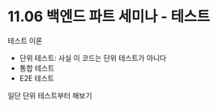 # 11.06 백엔드 파트 세미나 - 테스트

테스트 이론

- 단위 테스트: 사실 이 코드는 단위 테스트가 아니다
- 통합 테스트
- E2E 테스트

일단 단위 테스트부터 해보기
